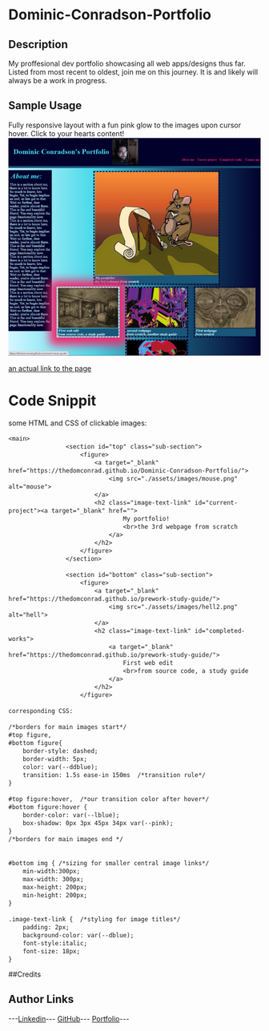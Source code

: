 # Dominic-Conradson-Portfolio

## Description

My proffesional dev portfolio showcasing all web apps/designs thus far. Listed from most recent to oldest, join me on this journey. It is and likely will always be a work in progress.

## Sample Usage
Fully responsive layout with a fun pink glow to the images upon cursor hover. Click to your hearts content!
![screenshot](./assets/images/portfolioscreen.png)

[an actual link to the page](https://thedomconrad.github.io/Dominic-Conradson-Portfolio/)

# Code Snippit
some HTML and CSS of clickable images:

```
<main>
                <section id="top" class="sub-section">
                    <figure>
                        <a target="_blank" href="https://thedomconrad.github.io/Dominic-Conradson-Portfolio/">
                            <img src="./assets/images/mouse.png" alt="mouse">
                        </a>
                        <h2 class="image-text-link" id="current-project"><a target="_blank" href="">
                                My portfolio!
                                <br>the 3rd webpage from scratch
                            </a>
                        </h2>
                    </figure>
                </section>

                <section id="bottom" class="sub-section">
                    <figure>
                        <a target="_blank" href="https://thedomconrad.github.io/prework-study-guide/">
                            <img src="./assets/images/hell2.png" alt="hell">
                        </a>
                        <h2 class="image-text-link" id="completed-works">
                            <a target="_blank" href="https://thedomconrad.github.io/prework-study-guide/">
                                First web edit
                                <br>from source code, a study guide
                            </a>
                        </h2>
                    </figure>

corresponding CSS:

/*borders for main images start*/
#top figure,
#bottom figure{
    border-style: dashed;
    border-width: 5px;
    color: var(--ddblue);
    transition: 1.5s ease-in 150ms  /*transition rule*/
}

#top figure:hover,  /*our transition color after hover*/
#bottom figure:hover {
    border-color: var(--lblue);
    box-shadow: 0px 3px 45px 34px var(--pink);
}
/*borders for main images end */


#bottom img { /*sizing for smaller central image links*/
    min-width:300px;
    max-width: 300px;
    max-height: 200px;
    min-height: 200px;
}

.image-text-link {  /*styling for image titles*/
    padding: 2px;
    background-color: var(--dblue);
    font-style:italic;
    font-size: 18px;
}

```

##Credits
## Author Links
---[Linkedin](https://www.linkedin.com/in/dominic-conradson-76638b172/)---
[GitHub](https://github.com/theDomConrad/)---
[Portfolio](https://thedomconrad.github.io/Dominic-Conradson-Portfolio/)---